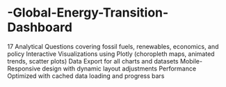 # -Global-Energy-Transition-Dashboard
17 Analytical Questions covering fossil fuels, renewables, economics, and policy  Interactive Visualizations using Plotly (choropleth maps, animated trends, scatter plots) 
 Data Export for all charts and datasets 
 Mobile-Responsive design with dynamic layout adjustments 
 Performance Optimized with cached data loading and progress bars
